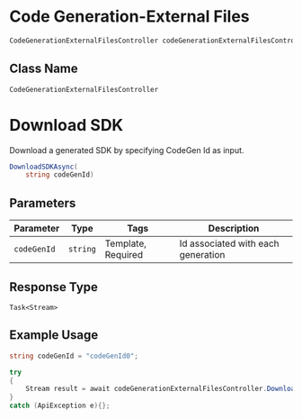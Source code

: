# Code Generation-External Files

```csharp
CodeGenerationExternalFilesController codeGenerationExternalFilesController = client.CodeGenerationExternalFilesController;
```

## Class Name

`CodeGenerationExternalFilesController`


# Download SDK

Download a generated SDK by specifying CodeGen Id as input.

```csharp
DownloadSDKAsync(
    string codeGenId)
```

## Parameters

| Parameter | Type | Tags | Description |
|  --- | --- | --- | --- |
| `codeGenId` | `string` | Template, Required | Id associated with each generation |

## Response Type

`Task<Stream>`

## Example Usage

```csharp
string codeGenId = "codeGenId0";

try
{
    Stream result = await codeGenerationExternalFilesController.DownloadSDKAsync(codeGenId);
}
catch (ApiException e){};
```

